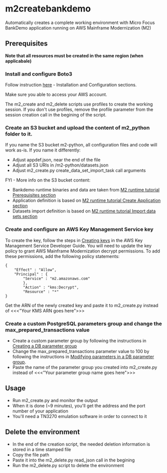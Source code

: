 # m2createbankdemo
Automatically creates a complete working environment with Micro Focus BankDemo application running on AWS Mainframe Modernization (M2)

## Prerequisites
**Note that all resources must be created in the same region (when applicabale)**
### Install and configure Boto3
Follow instruction [here](https://boto3.amazonaws.com/v1/documentation/api/latest/guide/quickstart.html) - Installation and Configuration sections.

Make sure you able to access your AWS account.

The m2_create and m2_delete scripts use profiles to create the working session. If you don't use profiles, remove the profile parameter from the session creation call in the begining of the script.

### Create an S3 bucket and upload the content of m2_python folder to it.
If you name the S3 bucket m2-python, all configuration files and code will work as-is. If you name it differently:
- Adjust appdef.json, near the end of the file
- Adjust all S3 URIs in /m2-python/datasets.json
- Adjust m2_create.py create_data_set_import_task call arguments

FYI - More info on the S3 bucket content:
- Bankdemo runtime binaries and data are taken from [M2 runtime tutorial Prerequisites section](https://docs.aws.amazon.com/m2/latest/userguide/tutorial-runtime.html#Prerequisites)
- Application definition is based on [M2 runtime tutorial Create Application section](https://docs.aws.amazon.com/m2/latest/userguide/tutorial-runtime.html#tutorial-runtime-mf-app)
- Datasets import definition is based on [M2 runtime tutorial Import data sets section](https://docs.aws.amazon.com/m2/latest/userguide/tutorial-runtime.html#tutorial-runtime-mf-import)

### Create and configure an AWS Key Management Service key
To create the key, follow the steps in [Creating keys](https://web.archive.org/web/20220611211116mp_/https://docs.aws.amazon.com/kms/latest/developerguide/create-keys.html) in the AWS Key Management Service Developer Guide. You will need to update the key policy to grant AWS Mainframe Modernization decrypt permissions. To add these permissions, add the following policy statements:
```
{
    "Effect" : "Allow",
    "Principal" : {
        "Service" : "m2.amazonaws.com"
        },
        "Action" : "kms:Decrypt",
        "Resource" : "*"
}    
```

Get the ARN of the newly created key and paste it to m2_create.py instead of 
<<<"Your KMS ARN goes here">>>

### Create a custom PostgreSQL parameters group and change the max_prepared_transactions value
- Create a custom parameter group by following the instructions in [Creating a DB parameter group](https://docs.aws.amazon.com/AmazonRDS/latest/UserGuide/USER_WorkingWithDBInstanceParamGroups.html#USER_WorkingWithParamGroups.Creating)
- Change the max_prepared_transactions parameter value to 100 by following the instructions in [Modifying parameters in a DB parameter group](https://docs.aws.amazon.com/AmazonRDS/latest/UserGuide/USER_WorkingWithDBInstanceParamGroups.html#USER_WorkingWithParamGroups.Modifying).
- Paste the name of the parameter group you created into m2_create.py instead of <<<"Your parameter group name goes here">>>

## Usage
- Run m2_create.py and monitor the output
- When it is done (~9 minutes), you'll get the address and the port number of your application
- You'll need a TN3270 emulation software in order to connect to it

## Delete the environment
- In the end of the creation script, the needed deletion information is stored in a time stamped file
- Copy the file path
- Paste it into the m2_delete.py read_json call in the begining
- Run the m2_delete.py script to delete the environment



